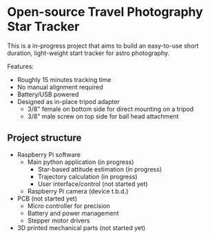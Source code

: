 # Open-source Travel Photography Star Tracker

This is a in-progress project that aims to build an easy-to-use short duration, light-weight start tracker for astro photography.

Features:
- Roughly 15 minutes tracking time
- No manual alignment required
- Battery/USB powered
- Designed as in-place tripod adapter
  - 3/8" female on bottom side for direct mounting on a tripod
  - 3/8" male screw on top side for ball head attachment

## Project structure

- Raspberry Pi software
  - Main python application (in progress)
    - Star-based attitude estimation (in progress)
    - Trajectory calculation (in progress)
    - User interface/control (not started yet)
  - Raspberry Pi camera (device t.b.d.)
- PCB (not started yet)
  - Micro controller for precision
  - Battery and power management
  - Stepper motor drivers
- 3D printed mechanical parts (not started yet)
